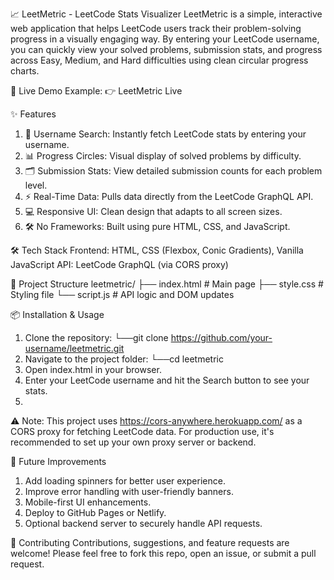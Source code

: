 📈 LeetMetric - LeetCode Stats Visualizer
LeetMetric is a simple, interactive web application that helps LeetCode users track their problem-solving progress in a visually engaging way. By entering your LeetCode username, you can quickly view your solved problems, submission stats, and progress across Easy, Medium, and Hard difficulties using clean circular progress charts.


🚀 Live Demo
Example: 👉 LeetMetric Live


✨ Features
1. 🔎 Username Search: Instantly fetch LeetCode stats by entering your username.
2. 📊 Progress Circles: Visual display of solved problems by difficulty.
3. 🗂️ Submission Stats: View detailed submission counts for each problem level.
4. ⚡ Real-Time Data: Pulls data directly from the LeetCode GraphQL API.
5. 💻 Responsive UI: Clean design that adapts to all screen sizes.
6. 🛠️ No Frameworks: Built using pure HTML, CSS, and JavaScript.


🛠️ Tech Stack
Frontend: HTML, CSS (Flexbox, Conic Gradients), Vanilla JavaScript
API: LeetCode GraphQL (via CORS proxy)


📂 Project Structure
leetmetric/
├── index.html       # Main page
├── style.css        # Styling file
└── script.js        # API logic and DOM updates


📦 Installation & Usage
1. Clone the repository:
   └──git clone https://github.com/your-username/leetmetric.git
2. Navigate to the project folder:
    └──cd leetmetric
3. Open index.html in your browser.
4. Enter your LeetCode username and hit the Search button to see your stats.
5. 

⚠️ Note: This project uses https://cors-anywhere.herokuapp.com/ as a CORS proxy for fetching LeetCode data. For production use, it's recommended to set up your own proxy server or backend.


📌 Future Improvements
1. Add loading spinners for better user experience.
2. Improve error handling with user-friendly banners.
3. Mobile-first UI enhancements.
4. Deploy to GitHub Pages or Netlify.
5. Optional backend server to securely handle API requests.


🤝 Contributing
Contributions, suggestions, and feature requests are welcome!
Please feel free to fork this repo, open an issue, or submit a pull request.
